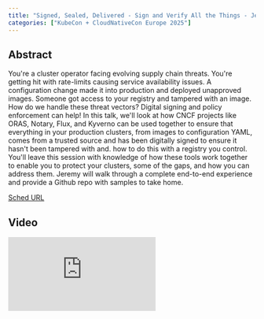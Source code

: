 ```yaml
---
title: "Signed, Sealed, Delivered - Sign and Verify All the Things - Jeremy Rickard, Microsoft"
categories: ["KubeCon + CloudNativeCon Europe 2025"]
---
```


## Abstract

You're a cluster operator facing evolving supply chain threats. You're getting hit with rate-limits causing service availability issues. A configuration change made it into production and deployed unapproved images. Someone got access to your registry and tampered with an image. How do we handle these threat vectors? Digital signing and policy enforcement can help! In this talk, we'll look at how CNCF projects like ORAS, Notary, Flux, and Kyverno can be used together to ensure that everything in your production clusters, from images to configuration YAML, comes from a trusted source and has been digitally signed to ensure it hasn't been tampered with and. how to do this with a registry you control. You'll leave this session with knowledge of how these tools work together to enable you to protect your clusters, some of the gaps, and how you can address them. Jeremy will walk through a complete end-to-end experience and provide a Github repo with samples to take home.

[Sched URL](https://kccnceu2025.sched.com/event/02d7d33a9cf95068a204e2a86aa3683c)

## Video

<iframe src="https://www.youtube.com/embed/g--50XLcqRw" frameborder="0" allow="accelerometer; autoplay; encrypted-media; gyroscope; picture-in-picture" allowfullscreen></iframe>
